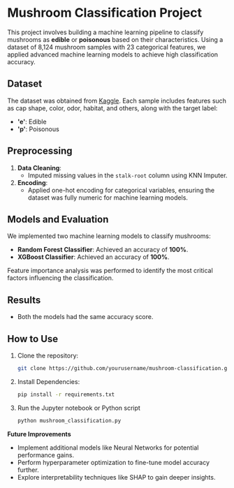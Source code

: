 # Mushroom Classification Project  

This project involves building a machine learning pipeline to classify mushrooms as **edible** or **poisonous** based on their characteristics. Using a dataset of 8,124 mushroom samples with 23 categorical features, we applied advanced machine learning models to achieve high classification accuracy.  

## Dataset  
The dataset was obtained from [Kaggle](https://www.kaggle.com/datasets/uciml/mushroom-classification/data). Each sample includes features such as cap shape, color, odor, habitat, and others, along with the target label:  
- **'e'**: Edible  
- **'p'**: Poisonous  

## Preprocessing  
1. **Data Cleaning**:  
   - Imputed missing values in the `stalk-root` column using KNN Imputer.  
2. **Encoding**:  
   - Applied one-hot encoding for categorical variables, ensuring the dataset was fully numeric for machine learning models.  

## Models and Evaluation  
We implemented two machine learning models to classify mushrooms:  
- **Random Forest Classifier**: Achieved an accuracy of **100%**.  
- **XGBoost Classifier**: Achieved an accuracy of **100%**.  

Feature importance analysis was performed to identify the most critical factors influencing the classification.  

## Results  
- Both the models had the same accuracy score.

## How to Use  
1. Clone the repository:  
   ```bash  
   git clone https://github.com/yourusername/mushroom-classification.git
2. Install Dependencies:
   ```bash
   pip install -r requirements.txt  
3. Run the Jupyter notebook or Python script
   ```bash
   python mushroom_classification.py

**Future Improvements**
- Implement additional models like Neural Networks for potential performance gains.
- Perform hyperparameter optimization to fine-tune model accuracy further.
- Explore interpretability techniques like SHAP to gain deeper insights.



